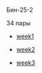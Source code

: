 Бин-25-2

 34 пары
 
* [week1](timetable_1w.md)

* [week2](timetable_2w.md)

* [week3](timetable_3w.md)